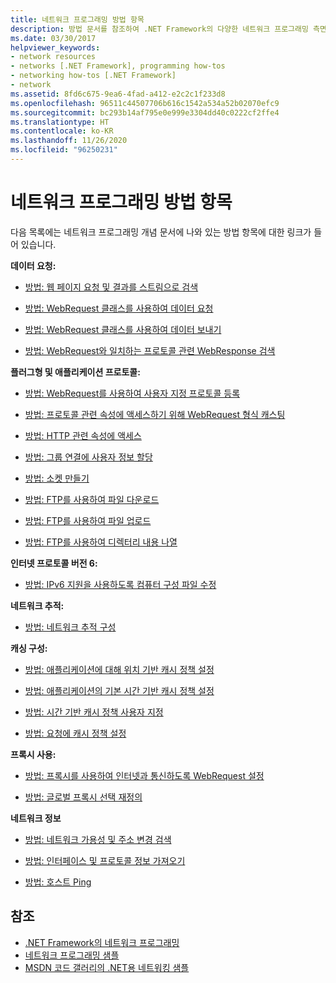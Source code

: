 ```yaml
---
title: 네트워크 프로그래밍 방법 항목
description: 방법 문서를 참조하여 .NET Framework의 다양한 네트워크 프로그래밍 측면에 대해 알아봅니다.
ms.date: 03/30/2017
helpviewer_keywords:
- network resources
- networks [.NET Framework], programming how-tos
- networking how-tos [.NET Framework]
- network
ms.assetid: 8fd6c675-9ea6-4fad-a412-e2c2c1f233d8
ms.openlocfilehash: 96511c44507706b616c1542a534a52b02070efc9
ms.sourcegitcommit: bc293b14af795e0e999e3304dd40c0222cf2ffe4
ms.translationtype: HT
ms.contentlocale: ko-KR
ms.lasthandoff: 11/26/2020
ms.locfileid: "96250231"
---
```

# <a name="network-programming-how-to-topics"></a>네트워크 프로그래밍 방법 항목

다음 목록에는 네트워크 프로그래밍 개념 문서에 나와 있는 방법 항목에 대한 링크가 들어 있습니다.  
  
 **데이터 요청:**  
  
- [방법: 웹 페이지 요청 및 결과를 스트림으로 검색](how-to-request-a-web-page-and-retrieve-the-results-as-a-stream.md)  
  
- [방법: WebRequest 클래스를 사용하여 데이터 요청](how-to-request-data-using-the-webrequest-class.md)  
  
- [방법: WebRequest 클래스를 사용하여 데이터 보내기](how-to-send-data-using-the-webrequest-class.md)  
  
- [방법: WebRequest와 일치하는 프로토콜 관련 WebResponse 검색](how-to-retrieve-a-protocol-specific-webresponse-that-matches-a-webrequest.md)  
  
 **플러그형 및 애플리케이션 프로토콜:**  
  
- [방법: WebRequest를 사용하여 사용자 지정 프로토콜 등록](how-to-register-a-custom-protocol-using-webrequest.md)  
  
- [방법: 프로토콜 관련 속성에 액세스하기 위해 WebRequest 형식 캐스팅](how-to-typecast-a-webrequest-to-access-protocol-specific-properties.md)  
  
- [방법: HTTP 관련 속성에 액세스](how-to-access-http-specific-properties.md)  
  
- [방법: 그룹 연결에 사용자 정보 할당](how-to-assign-user-information-to-group-connections.md)  
  
- [방법: 소켓 만들기](how-to-create-a-socket.md)  
  
- [방법: FTP를 사용하여 파일 다운로드](how-to-download-files-with-ftp.md)  
  
- [방법: FTP를 사용하여 파일 업로드](how-to-upload-files-with-ftp.md)  
  
- [방법: FTP를 사용하여 디렉터리 내용 나열](how-to-list-directory-contents-with-ftp.md)  
  
 **인터넷 프로토콜 버전 6:**  
  
- [방법: IPv6 지원을 사용하도록 컴퓨터 구성 파일 수정](how-to-modify-the-computer-configuration-file-to-enable-ipv6-support.md)  
  
 **네트워크 추적:**  
  
- [방법: 네트워크 추적 구성](how-to-configure-network-tracing.md)  
  
 **캐싱 구성:**  
  
- [방법: 애플리케이션에 대해 위치 기반 캐시 정책 설정](how-to-set-a-location-based-cache-policy-for-an-application.md)  
  
- [방법: 애플리케이션의 기본 시간 기반 캐시 정책 설정](how-to-set-the-default-time-based-cache-policy-for-an-application.md)  
  
- [방법: 시간 기반 캐시 정책 사용자 지정](how-to-customize-a-time-based-cache-policy.md)  
  
- [방법: 요청에 캐시 정책 설정](how-to-set-cache-policy-for-a-request.md)  
  
 **프록시 사용:**  
  
- [방법: 프록시를 사용하여 인터넷과 통신하도록 WebRequest 설정](how-to-enable-a-webrequest-to-use-a-proxy-to-communicate-with-the-internet.md)  
  
- [방법: 글로벌 프록시 선택 재정의](how-to-override-a-global-proxy-selection.md)  
  
 **네트워크 정보**  
  
- [방법: 네트워크 가용성 및 주소 변경 검색](how-to-detect-network-availability-and-address-changes.md)  
  
- [방법: 인터페이스 및 프로토콜 정보 가져오기](how-to-get-interface-and-protocol-information.md)  
  
- [방법: 호스트 Ping](how-to-ping-a-host.md)  
  
## <a name="see-also"></a>참조

- [.NET Framework의 네트워크 프로그래밍](index.md)
- [네트워크 프로그래밍 샘플](network-programming-samples.md)
- [MSDN 코드 갤러리의 .NET용 네트워킹 샘플](https://code.msdn.microsoft.com/Wiki/View.aspx?ProjectName=nclsamples)
